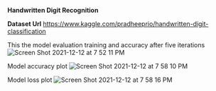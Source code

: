 **Handwritten Digit Recognition**


**Dataset Url** 
https://www.kaggle.com/pradheeprio/handwritten-digit-classification


This the model evaluation training and accuracy after five iterations
![Screen Shot 2021-12-12 at 7 52 11 PM](https://user-images.githubusercontent.com/92343352/145737078-3e1399c1-d3ac-4d64-bb3a-3f074807e172.png)


Model accuracy plot
![Screen Shot 2021-12-12 at 7 58 10 PM](https://user-images.githubusercontent.com/92343352/145737192-0d0f8e21-236b-4d21-8394-3156f4ea13b7.png)


Model loss plot
![Screen Shot 2021-12-12 at 7 58 16 PM](https://user-images.githubusercontent.com/92343352/145737199-36c8ca5b-44e4-4d38-b2d6-11a7f97bedcd.png)
